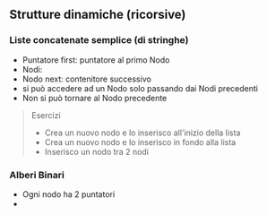 ## Strutture dinamiche (ricorsive)
### Liste concatenate semplice (di stringhe)
- Puntatore first: puntatore al primo Nodo
- Nodi: 
- Nodo next: contenitore successivo
- si può accedere ad un Nodo solo passando dai Nodi precedenti
- Non si può tornare al Nodo precedente

> Esercizi
> - Crea un nuovo nodo e lo inserisco all'inizio della lista
> - Crea un nuovo nodo e lo inserisco in fondo alla lista
> - Inserisco un nodo tra 2 nodi

### Alberi Binari
- Ogni nodo ha 2 puntatori
- 